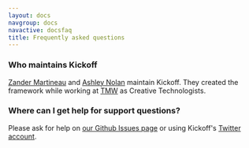 ```yaml
---
layout: docs
navgroup: docs
navactive: docsfaq
title: Frequently asked questions
---
```


### Who maintains Kickoff

[Zander Martineau](http://twitter.com/MrMartineau) and [Ashley Nolan](http://twitter.com/AshNolan_) maintain Kickoff. They created the framework while working at [TMW](http://tmw.co.uk) as Creative Technologists.

### Where can I get help for support questions?

Please ask for help on [our Github Issues page](https://github.com/trykickoff/kickoff/issues) or using Kickoff's [Twitter account](http://twitter.com/TMWKickoff).

